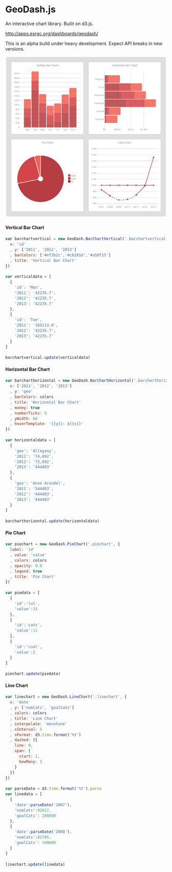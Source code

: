 GeoDash.js
=======

An interactive chart library.
Builit on d3.js.

http://apps.esrgc.org/dashboards/geodash/

This is an alpha build under heavy development. Expect API breaks in new versions.

![Image](test/geodashcharts3.png?raw=true)


#### Vertical Bar Chart
```javascript
var barchartvertical = new GeoDash.BarChartVertical('.barchartvertical', {
  x: 'id'
  , y: ['2011', '2012', '2013']
  , barColors: ['#ef3b2c','#cb181d','#a50f15']
  , title: 'Vertical Bar Chart'
})

var verticaldata = [
  {
    'id': 'Mon',
    '2011': '42235.7',
    '2012': '42235.7',
    '2013': '42235.7'
  },
  {
    'id': 'Tue',
    '2011': '165113.8',
    '2012': '42235.7',
    '2013': '42235.7'
  }
]

barchartvertical.update(verticaldata)
```

#### Horizontal Bar Chart
```javascript
var barcharthorizontal = new GeoDash.BarChartHorizontal('.barcharthorizontal', {
  x: ['2011', '2012', '2013']
  , y: 'geo'
  , barColors: colors
  , title: 'Horizontal Bar Chart'
  , money: true
  , numberTicks: 5
  , yWidth: 60
  , hoverTemplate: '{{y}}: ${{x}}'
})

var horizontaldata = [
  {
    'geo': 'Allegany',
    '2011': '74,692',
    '2012': '73,692',
    '2013': '444403'
  },
  {
    'geo': 'Anne Arundel',
    '2011': '544403',
    '2012': '444403',
    '2013': '444403'
  }
]

barcharthorizontal.update(horizontaldata)
```

#### Pie Chart
```javascript
var piechart = new GeoDash.PieChart('.piechart', {
  label: 'id'
  , value: 'value'
  , colors: colors
  , opacity: 0.8
  , legend: true
  , title: 'Pie Chart'
})

var piedata = [
  {
    'id':'lol',
    'value':33
  },
  {
    'id':'cats',
    'value':11
  },
  {
    'id':'cool',
    'value':2
  }
]

piechart.update(piedata)
```

#### Line Chart
```javascript
var linechart = new GeoDash.LineChart('.linechart', {
  x: 'date'
  , y: ['numCats', 'goalCats']
  , colors: colors
  , title: 'Line Chart'
  , interpolate: 'monotone'
  , xInterval: 5
  , xFormat: d3.time.format('%Y')
  , dashed: [{
    line: 0,
    span: {
      start: 1,
      howMany: 3
    }
  }]
})

var parseDate = d3.time.format('%Y').parse
var linedata = [
  {
    'date':parseDate('2007'),
    'numCats':92817,
    'goalCats': 100000
  },
  {
    'date':parseDate('2008'),
    'numCats':82705,
    'goalCats': 100000
  }
]

linechart.update(linedata)
```
